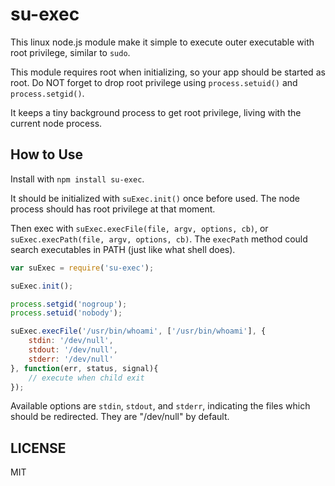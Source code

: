 # su-exec #

This linux node.js module make it simple to execute outer executable with root privilege, similar to `sudo`.

This module requires root when initializing, so your app should be started as root.
Do NOT forget to drop root privilege using `process.setuid()` and `process.setgid()`.

It keeps a tiny background process to get root privilege, living with the current node process.

## How to Use ##

Install with `npm install su-exec`.

It should be initialized with `suExec.init()` once before used. The node process should has root privilege at that moment.

Then exec with `suExec.execFile(file, argv, options, cb)`, or `suExec.execPath(file, argv, options, cb)`.
The `execPath` method could search executables in PATH (just like what shell does).

```js
var suExec = require('su-exec');

suExec.init();

process.setgid('nogroup');
process.setuid('nobody');

suExec.execFile('/usr/bin/whoami', ['/usr/bin/whoami'], {
	stdin: '/dev/null',
	stdout: '/dev/null',
	stderr: '/dev/null'
}, function(err, status, signal){
	// execute when child exit
});
```

Available options are `stdin`, `stdout`, and `stderr`, indicating the files which should be redirected.
They are "/dev/null" by default.

## LICENSE ##

MIT
